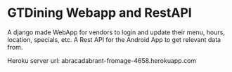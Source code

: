 # GTDining Webapp and RestAPI

A django made WebApp for vendors to login and update their menu, hours, location, specials, etc.
A Rest API for the Android App to get relevant data from.

Heroku server url: abracadabrant-fromage-4658.herokuapp.com
